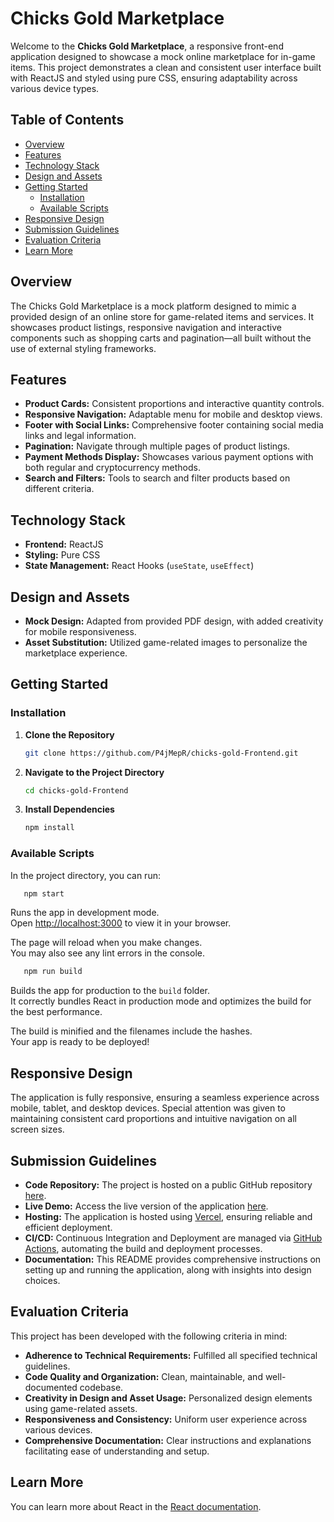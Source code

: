# Chicks Gold Marketplace

Welcome to the **Chicks Gold Marketplace**, a responsive front-end application designed to showcase a mock online marketplace for in-game items. 
This project demonstrates a clean and consistent user interface built with ReactJS and styled using pure CSS, ensuring adaptability across various device types.

## Table of Contents

- [Overview](#overview)
- [Features](#features)
- [Technology Stack](#technology-stack)
- [Design and Assets](#design-and-assets)
- [Getting Started](#getting-started)
  - [Installation](#installation)
  - [Available Scripts](#available-scripts)
- [Responsive Design](#responsive-design)
- [Submission Guidelines](#submission-guidelines)
- [Evaluation Criteria](#evaluation-criteria)
- [Learn More](#learn-more)

## Overview

The Chicks Gold Marketplace is a mock platform designed to mimic a provided design of an online store for game-related items and services. 
It showcases product listings, responsive navigation and interactive components such as shopping carts and pagination—all built without the use of external styling frameworks.

## Features

- **Product Cards:** Consistent proportions and interactive quantity controls.
- **Responsive Navigation:** Adaptable menu for mobile and desktop views.
- **Footer with Social Links:** Comprehensive footer containing social media links and legal information.
- **Pagination:** Navigate through multiple pages of product listings.
- **Payment Methods Display:** Showcases various payment options with both regular and cryptocurrency methods.
- **Search and Filters:** Tools to search and filter products based on different criteria.

## Technology Stack

- **Frontend:** ReactJS
- **Styling:** Pure CSS
- **State Management:** React Hooks (`useState`, `useEffect`)

## Design and Assets

- **Mock Design:** Adapted from provided PDF design, with added creativity for mobile responsiveness.
- **Asset Substitution:** Utilized game-related images to personalize the marketplace experience.

## Getting Started

### Installation

1. **Clone the Repository**
   ```bash
   git clone https://github.com/P4jMepR/chicks-gold-Frontend.git
   ```
2. **Navigate to the Project Directory**
   ```bash
   cd chicks-gold-Frontend
   ```
3. **Install Dependencies**
   ```bash
   npm install
   ```
   
### Available Scripts

In the project directory, you can run:

```bash
   npm start
```

Runs the app in development mode.\
Open [http://localhost:3000](http://localhost:3000) to view it in your browser.

The page will reload when you make changes.\
You may also see any lint errors in the console.

```bash
   npm run build
```

Builds the app for production to the `build` folder.\
It correctly bundles React in production mode and optimizes the build for the best performance.

The build is minified and the filenames include the hashes.\
Your app is ready to be deployed!


## Responsive Design

The application is fully responsive, ensuring a seamless experience across mobile, tablet, and desktop devices. 
Special attention was given to maintaining consistent card proportions and intuitive navigation on all screen sizes.

## Submission Guidelines

- **Code Repository:** The project is hosted on a public GitHub repository [here](https://github.com/P4jMepR/chicks-gold-Frontend). 
- **Live Demo:** Access the live version of the application [here](https://chicks-gold-frontend.vercel.app/).
- **Hosting:** The application is hosted using [Vercel](https://vercel.com/), ensuring reliable and efficient deployment.
- **CI/CD:** Continuous Integration and Deployment are managed via [GitHub Actions](https://github.com/features/actions), automating the build and deployment processes.
- **Documentation:** This README provides comprehensive instructions on setting up and running the application, along with insights into design choices.

## Evaluation Criteria

This project has been developed with the following criteria in mind:

- **Adherence to Technical Requirements:** Fulfilled all specified technical guidelines.
- **Code Quality and Organization:** Clean, maintainable, and well-documented codebase.
- **Creativity in Design and Asset Usage:** Personalized design elements using game-related assets.
- **Responsiveness and Consistency:** Uniform user experience across various devices.
- **Comprehensive Documentation:** Clear instructions and explanations facilitating ease of understanding and setup.

## Learn More

You can learn more about React in the [React documentation](https://reactjs.org/).



